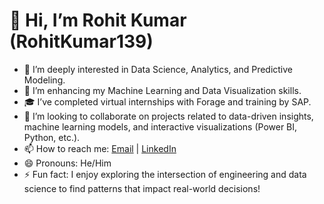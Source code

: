# 👋 Hi, I’m Rohit Kumar (RohitKumar139)

- 👀 I’m deeply interested in Data Science, Analytics, and Predictive Modeling.
- 🌱 I’m enhancing my Machine Learning and Data Visualization skills.
- 🎓 I’ve completed virtual internships with Forage and training by SAP.
- 💞️ I’m looking to collaborate on projects related to data-driven insights, machine learning models, and interactive visualizations (Power BI, Python, etc.).
- 📫 How to reach me: [Email](rk714038@gmail.com) | [LinkedIn](http://www.linkedin.com/in/ashish-singh-7955b5314)
- 😄 Pronouns: He/Him
- ⚡ Fun fact: I enjoy exploring the intersection of engineering and data science to find patterns that impact real-world decisions!
